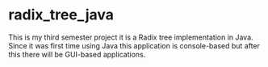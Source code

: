 # radix_tree_java
This is my third semester project it is a Radix tree implementation in Java. Since it was first time using Java this application is console-based but after this there will be GUI-based applications.
